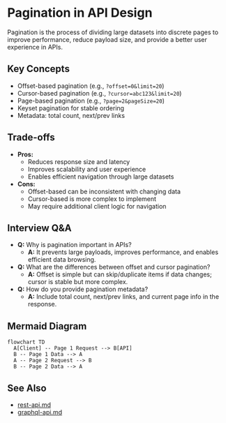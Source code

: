 # Pagination in API Design

Pagination is the process of dividing large datasets into discrete pages to improve performance, reduce payload size, and provide a better user experience in APIs.

## Key Concepts
- Offset-based pagination (e.g., `?offset=0&limit=20`)
- Cursor-based pagination (e.g., `?cursor=abc123&limit=20`)
- Page-based pagination (e.g., `?page=2&pageSize=20`)
- Keyset pagination for stable ordering
- Metadata: total count, next/prev links

## Trade-offs
- **Pros:**
  - Reduces response size and latency
  - Improves scalability and user experience
  - Enables efficient navigation through large datasets
- **Cons:**
  - Offset-based can be inconsistent with changing data
  - Cursor-based is more complex to implement
  - May require additional client logic for navigation

## Interview Q&A
- **Q:** Why is pagination important in APIs?
  - **A:** It prevents large payloads, improves performance, and enables efficient data browsing.
- **Q:** What are the differences between offset and cursor pagination?
  - **A:** Offset is simple but can skip/duplicate items if data changes; cursor is stable but more complex.
- **Q:** How do you provide pagination metadata?
  - **A:** Include total count, next/prev links, and current page info in the response.

## Mermaid Diagram
```mermaid
flowchart TD
  A[Client] -- Page 1 Request --> B[API]
  B -- Page 1 Data --> A
  A -- Page 2 Request --> B
  B -- Page 2 Data --> A
```

## See Also
- [rest-api.md](./rest-api.md)
- [graphql-api.md](./graphql-api.md)
